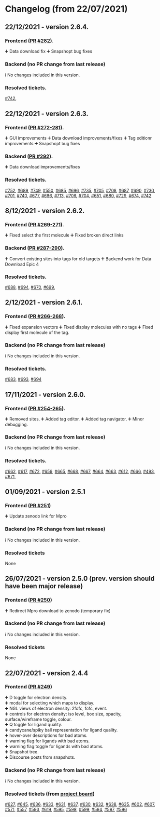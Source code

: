 # Changelog (from 22/07/2021)


## 22/12/2021 - version 2.6.4. 
### Frontend ([PR #282](https://github.com/xchem/fragalysis-frontend/pull/282)). 
:heavy_plus_sign: Data download fix
:heavy_plus_sign: Snapshopt bug fixes
### Backend (no PR change from last release)
:information_source: No changes included in this version.

### Resolved tickets. 
[#742](https://github.com/m2ms/fragalysis-frontend/issues/742), 

## 22/12/2021 - version 2.6.3. 
### Frontend ([PR #272-281](https://github.com/xchem/fragalysis-frontend/pull/272)). 
:heavy_plus_sign: GUI improvements
:heavy_plus_sign: Data download improvements/fixes
:heavy_plus_sign: Tag editionr improvements
:heavy_plus_sign: Snapshopt bug fixes
### Backend ([PR #292](https://github.com/xchem/fragalysis-backend/pull/292)). 
:heavy_plus_sign: Data download improvements/fixes

### Resolved tickets. 
[#752](https://github.com/m2ms/fragalysis-frontend/issues/752), [#689](https://github.com/m2ms/fragalysis-frontend/issues/689), [#749](https://github.com/m2ms/fragalysis-frontend/issues/749), [#550](https://github.com/m2ms/fragalysis-frontend/issues/550), [#685](https://github.com/m2ms/fragalysis-frontend/issues/685), [#696](https://github.com/m2ms/fragalysis-frontend/issues/696), [#735](https://github.com/m2ms/fragalysis-frontend/issues/735), [#705](https://github.com/m2ms/fragalysis-frontend/issues/705), [#708](https://github.com/m2ms/fragalysis-frontend/issues/708), [#687](https://github.com/m2ms/fragalysis-frontend/issues/687), [#690](https://github.com/m2ms/fragalysis-frontend/issues/690), [#730](https://github.com/m2ms/fragalysis-frontend/issues/730), [#701](https://github.com/m2ms/fragalysis-frontend/issues/701), [#740](https://github.com/m2ms/fragalysis-frontend/issues/740), [#677](https://github.com/m2ms/fragalysis-frontend/issues/677), [#686](https://github.com/m2ms/fragalysis-frontend/issues/686), [#713](https://github.com/m2ms/fragalysis-frontend/issues/713), [#706](https://github.com/m2ms/fragalysis-frontend/issues/706), [#704](https://github.com/m2ms/fragalysis-frontend/issues/704), [#651](https://github.com/m2ms/fragalysis-frontend/issues/651), [#680](https://github.com/m2ms/fragalysis-frontend/issues/680), [#729](https://github.com/m2ms/fragalysis-frontend/issues/729), [#674](https://github.com/m2ms/fragalysis-frontend/issues/674), [#742](https://github.com/m2ms/fragalysis-frontend/issues/742)

## 8/12/2021 - version 2.6.2. 
### Frontend ([PR #269-271](https://github.com/xchem/fragalysis-frontend/pull/269)). 
:heavy_plus_sign: Fixed select the first molecule
:heavy_plus_sign: Fixed broken direct links
### Backend ([PR #287-290](https://github.com/xchem/fragalysis-backend/pull/287)). 
:heavy_plus_sign: Convert existing sites into tags for old targets
:heavy_plus_sign: Backend work for Data Download Epic 4

### Resolved tickets. 
[#688](https://github.com/m2ms/fragalysis-frontend/issues/688), [#694](https://github.com/m2ms/fragalysis-frontend/issues/694), [#670](https://github.com/m2ms/fragalysis-frontend/issues/670), [#699](https://github.com/m2ms/fragalysis-frontend/issues/699), 

## 2/12/2021 - version 2.6.1. 
### Frontend ([PR #266-268](https://github.com/xchem/fragalysis-frontend/pull/266)). 
:heavy_plus_sign: Fixed expansion vectors
:heavy_plus_sign: Fixed display molecules with no tags
:heavy_plus_sign: Fixed display first molecule of the tag.
### Backend (no PR change from last release)
:information_source: No changes included in this version.  
### Resolved tickets. 
[#683](https://github.com/m2ms/fragalysis-frontend/issues/683), [#693](https://github.com/m2ms/fragalysis-frontend/issues/693), [#694](https://github.com/m2ms/fragalysis-frontend/issues/694)

## 17/11/2021 - version 2.6.0. 
### Frontend ([PR #254-265](https://github.com/xchem/fragalysis-frontend/pull/265)). 
:heavy_plus_sign: Removed sites. 
:heavy_plus_sign: Added tag editor. 
:heavy_plus_sign: Added tag navigator. 
:heavy_plus_sign: Minor debugging. 
### Backend (no PR change from last release)
:information_source: No changes included in this version.  
### Resolved tickets. 
[#662](https://github.com/m2ms/fragalysis-frontend/issues/662), [#617](https://github.com/m2ms/fragalysis-frontend/issues/617), [#672](https://github.com/m2ms/fragalysis-frontend/issues/672), [#659](https://github.com/m2ms/fragalysis-frontend/issues/659), [#665](https://github.com/m2ms/fragalysis-frontend/issues/665), [#668](https://github.com/m2ms/fragalysis-frontend/issues/668), [#667](https://github.com/m2ms/fragalysis-frontend/issues/667), [#664](https://github.com/m2ms/fragalysis-frontend/issues/664), [#663](https://github.com/m2ms/fragalysis-frontend/issues/663), [#612](https://github.com/m2ms/fragalysis-frontend/issues/612), [#666](https://github.com/m2ms/fragalysis-frontend/issues/666), [#493](https://github.com/m2ms/fragalysis-frontend/issues/493), [#671](https://github.com/m2ms/fragalysis-frontend/issues/671),

## 01/09/2021 - version 2.5.1
### Frontend ([PR #251](https://github.com/xchem/fragalysis-frontend/pull/251))
➕ Update zenodo link for Mpro
### Backend (no PR change from last release)
:information_source: No changes included in this version.
### Resolved tickets
None

## 26/07/2021 - version 2.5.0 (prev. version should have been major release)
### Frontend ([PR #250](https://github.com/xchem/fragalysis-frontend/pull/250))
➕ Redirect Mpro download to zenodo (temporary fix)
### Backend (no PR change from last release)
:information_source: No changes included in this version.
### Resolved tickets
None

## 22/07/2021 - version 2.4.4
### Frontend ([PR #249](https://github.com/xchem/fragalysis-frontend/commit/29ba7b93578ab654b7aad06518f0a961fb93a110))
:heavy_plus_sign: D toggle for electron density.   
:heavy_plus_sign: modal for selecting which maps to display.   
:heavy_plus_sign: NGL views of electron density: 2fofc, fofc, event.   
:heavy_plus_sign: controls for electron density: iso level, box size, opacity, surface/wireframe toggle, colour.   
:heavy_plus_sign: Q toggle for ligand quality.   
:heavy_plus_sign: candycane/spiky ball representation for ligand quality.   
:heavy_plus_sign: hover-over descriptions for bad atoms.   
:heavy_plus_sign: warning flag for ligands with bad atoms.   
:heavy_plus_sign: warning flag toggle for ligands with bad atoms.   
:heavy_plus_sign: Snapshot tree.    
:heavy_plus_sign: Discourse posts from snapshots. 
### Backend (no PR change from last release)
:information_source: No changes included in this version.    
### Resolved tickets (from [project board](https://github.com/m2ms/fragalysis-frontend/projects/2))
[#627](https://github.com/m2ms/fragalysis-frontend/issues/627), [#645](https://github.com/m2ms/fragalysis-frontend/issues/645), [#636](https://github.com/m2ms/fragalysis-frontend/issues/636), [#633](https://github.com/m2ms/fragalysis-frontend/issues/633), [#631](https://github.com/m2ms/fragalysis-frontend/issues/631), [#637](https://github.com/m2ms/fragalysis-frontend/issues/637), [#630](https://github.com/m2ms/fragalysis-frontend/issues/630), [#632](https://github.com/m2ms/fragalysis-frontend/issues/632), [#638](https://github.com/m2ms/fragalysis-frontend/issues/638), [#635](https://github.com/m2ms/fragalysis-frontend/issues/635), [#602](https://github.com/m2ms/fragalysis-frontend/issues/602), [#607](https://github.com/m2ms/fragalysis-frontend/issues/607), [#571](https://github.com/m2ms/fragalysis-frontend/issues/571), [#557](https://github.com/m2ms/fragalysis-frontend/issues/557), [#593](https://github.com/m2ms/fragalysis-frontend/issues/593), [#619](https://github.com/m2ms/fragalysis-frontend/issues/619), [#595](https://github.com/m2ms/fragalysis-frontend/issues/595), [#598](https://github.com/m2ms/fragalysis-frontend/issues/598), [#599](https://github.com/m2ms/fragalysis-frontend/issues/599), [#594](https://github.com/m2ms/fragalysis-frontend/issues/594), [#597](https://github.com/m2ms/fragalysis-frontend/issues/597), [#596](https://github.com/m2ms/fragalysis-frontend/issues/596)
